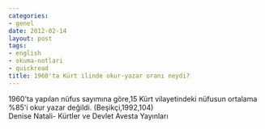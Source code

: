 ```yaml
---
categories:
- genel
date: 2012-02-14
layout: post
tags:
- english
- okuma-notlari
- quickread
title: 1960'ta Kürt ilinde okur-yazar oranı neydi?
---
```


1960'ta yapılan nüfus sayımına göre,15 Kürt vilayetindeki nüfusun ortalama %85'i okur yazar değildi. (Beşikçi,1992,104)  
Denise Natali- Kürtler ve Devlet Avesta Yayınları
